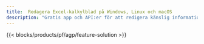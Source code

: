 ```yaml
---
title:  Redagera Excel-kalkylblad på Windows, Linux och macOS
description: "Gratis app och API:er för att redigera känslig information från XLS, XLSX och ODS kalkylblad"
---
```

{{< blocks/products/pf/agp/feature-solution >}} 

